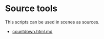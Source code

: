 # Source tools

This scripts can be used in scenes as sources.

 * [countdown.html.md](countdown.html.md)